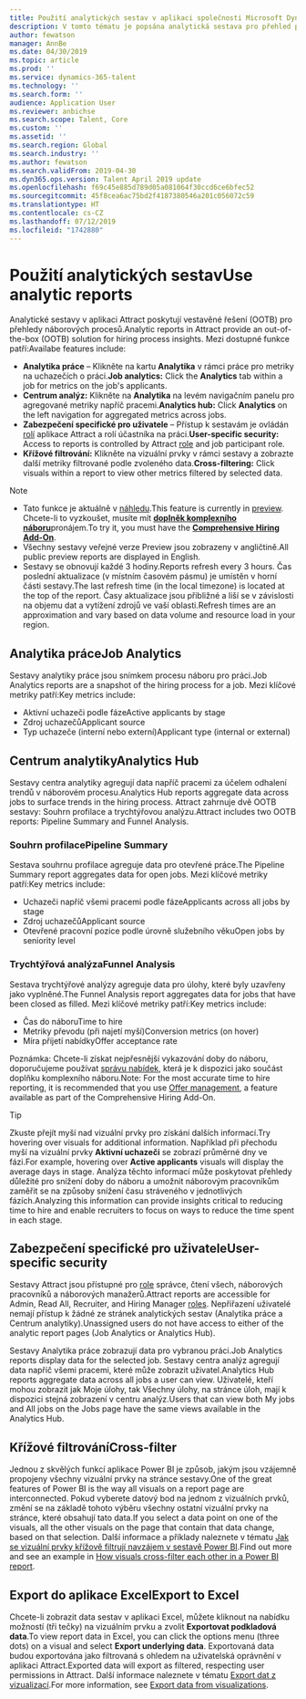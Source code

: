 ```yaml
---
title: Použití analytických sestav v aplikaci společnosti Microsoft Dynamics 365 for Talent - Attract
description: V tomto tématu je popsána analytická sestava pro přehled procesu náboru v aplikaci společnosti Microsoft Dynamics 365 for Talent - Attract
author: fewatson
manager: AnnBe
ms.date: 04/30/2019
ms.topic: article
ms.prod: ''
ms.service: dynamics-365-talent
ms.technology: ''
ms.search.form: ''
audience: Application User
ms.reviewer: anbichse
ms.search.scope: Talent, Core
ms.custom: ''
ms.assetid: ''
ms.search.region: Global
ms.search.industry: ''
ms.author: fewatson
ms.search.validFrom: 2019-04-30
ms.dyn365.ops.version: Talent April 2019 update
ms.openlocfilehash: f69c45e885d789d05a081064f30ccd6ce6bfec52
ms.sourcegitcommit: 45f8cea6ac75bd2f4187380546a201c056072c59
ms.translationtype: HT
ms.contentlocale: cs-CZ
ms.lasthandoff: 07/12/2019
ms.locfileid: "1742880"
---
```

# <a name="use-analytic-reports"></a><span data-ttu-id="4c531-103">Použití analytických sestav</span><span class="sxs-lookup"><span data-stu-id="4c531-103">Use analytic reports</span></span>

<span data-ttu-id="4c531-104">Analytické sestavy v aplikaci Attract poskytují vestavěné řešení (OOTB) pro přehledy náborových procesů.</span><span class="sxs-lookup"><span data-stu-id="4c531-104">Analytic reports in Attract provide an out-of-the-box (OOTB) solution for hiring process insights.</span></span> <span data-ttu-id="4c531-105">Mezi dostupné funkce patří:</span><span class="sxs-lookup"><span data-stu-id="4c531-105">Availabe features include:</span></span>

- <span data-ttu-id="4c531-106">**Analytika práce** – Klikněte na kartu **Analytika** v rámci práce pro metriky na uchazečích o práci.</span><span class="sxs-lookup"><span data-stu-id="4c531-106">**Job analytics:** Click the **Analytics** tab within a job for metrics on the job's applicants.</span></span>
- <span data-ttu-id="4c531-107">**Centrum analýz:** Klikněte na **Analytika** na levém navigačním panelu pro agregované metriky napříč pracemi.</span><span class="sxs-lookup"><span data-stu-id="4c531-107">**Analytics hub:** Click **Analytics** on the left navigation for aggregated metrics across jobs.</span></span>
- <span data-ttu-id="4c531-108">**Zabezpečení specifické pro uživatele** – Přístup k sestavám je ovládán [rolí](security-attract.md) aplikace Attract a rolí účastníka na práci.</span><span class="sxs-lookup"><span data-stu-id="4c531-108">**User-specific security:** Access to reports is controlled by Attract [role](security-attract.md) and job participant role.</span></span>
- <span data-ttu-id="4c531-109">**Křížové filtrování:** Klikněte na vizuální prvky v rámci sestavy a zobrazte další metriky filtrované podle zvoleného data.</span><span class="sxs-lookup"><span data-stu-id="4c531-109">**Cross-filtering:** Click visuals within a report to view other metrics filtered by selected data.</span></span>

>[!NOTE] 
>- <span data-ttu-id="4c531-110">Tato funkce je aktuálně v [náhledu](access-preview-feature.md).</span><span class="sxs-lookup"><span data-stu-id="4c531-110">This feature is currently in [preview](access-preview-feature.md).</span></span> <span data-ttu-id="4c531-111">Chcete-li to vyzkoušet, musíte mít [**doplněk komplexního náboru**](attract-comprehensive-hiring.md)pronájem.</span><span class="sxs-lookup"><span data-stu-id="4c531-111">To try it, you must have the [**Comprehensive Hiring Add-On**](attract-comprehensive-hiring.md).</span></span>
>- <span data-ttu-id="4c531-112">Všechny sestavy veřejné verze Preview jsou zobrazeny v angličtině.</span><span class="sxs-lookup"><span data-stu-id="4c531-112">All public preview reports are displayed in English.</span></span>
>- <span data-ttu-id="4c531-113">Sestavy se obnovují každé 3 hodiny.</span><span class="sxs-lookup"><span data-stu-id="4c531-113">Reports refresh every 3 hours.</span></span> <span data-ttu-id="4c531-114">Čas poslední aktualizace (v místním časovém pásmu) je umístěn v horní části sestavy.</span><span class="sxs-lookup"><span data-stu-id="4c531-114">The last refresh time (in the local timezone) is located at the top of the report.</span></span> <span data-ttu-id="4c531-115">Časy aktualizace jsou přibližné a liší se v závislosti na objemu dat a vytížení zdrojů ve vaší oblasti.</span><span class="sxs-lookup"><span data-stu-id="4c531-115">Refresh times are an approximation and vary based on data volume and resource load in your region.</span></span>

## <a name="job-analytics"></a><span data-ttu-id="4c531-116">Analytika práce</span><span class="sxs-lookup"><span data-stu-id="4c531-116">Job Analytics</span></span>

<span data-ttu-id="4c531-117">Sestavy analytiky práce jsou snímkem procesu náboru pro práci.</span><span class="sxs-lookup"><span data-stu-id="4c531-117">Job Analytics reports are a snapshot of the hiring process for a job.</span></span>  <span data-ttu-id="4c531-118">Mezi klíčové metriky patří:</span><span class="sxs-lookup"><span data-stu-id="4c531-118">Key metrics include:</span></span>

- <span data-ttu-id="4c531-119">Aktivní uchazeči podle fáze</span><span class="sxs-lookup"><span data-stu-id="4c531-119">Active applicants by stage</span></span>
- <span data-ttu-id="4c531-120">Zdroj uchazečů</span><span class="sxs-lookup"><span data-stu-id="4c531-120">Applicant source</span></span>
- <span data-ttu-id="4c531-121">Typ uchazeče (interní nebo externí)</span><span class="sxs-lookup"><span data-stu-id="4c531-121">Applicant type (internal or external)</span></span>

## <a name="analytics-hub"></a><span data-ttu-id="4c531-122">Centrum analytiky</span><span class="sxs-lookup"><span data-stu-id="4c531-122">Analytics Hub</span></span>

<span data-ttu-id="4c531-123">Sestavy centra analytiky agregují data napříč pracemi za účelem odhalení trendů v náborovém procesu.</span><span class="sxs-lookup"><span data-stu-id="4c531-123">Analytics Hub reports aggregate data across jobs to surface trends in the hiring process.</span></span> <span data-ttu-id="4c531-124">Attract zahrnuje dvě OOTB sestavy: Souhrn profilace a trychtýřovou analýzu.</span><span class="sxs-lookup"><span data-stu-id="4c531-124">Attract includes two OOTB reports: Pipeline Summary and Funnel Analysis.</span></span>

### <a name="pipeline-summary"></a><span data-ttu-id="4c531-125">Souhrn profilace</span><span class="sxs-lookup"><span data-stu-id="4c531-125">Pipeline Summary</span></span>

<span data-ttu-id="4c531-126">Sestava souhrnu profilace agreguje data pro otevřené práce.</span><span class="sxs-lookup"><span data-stu-id="4c531-126">The Pipeline Summary report aggregates data for open jobs.</span></span> <span data-ttu-id="4c531-127">Mezi klíčové metriky patří:</span><span class="sxs-lookup"><span data-stu-id="4c531-127">Key metrics include:</span></span>

- <span data-ttu-id="4c531-128">Uchazeči napříč všemi pracemi podle fáze</span><span class="sxs-lookup"><span data-stu-id="4c531-128">Applicants across all jobs by stage</span></span>
- <span data-ttu-id="4c531-129">Zdroj uchazečů</span><span class="sxs-lookup"><span data-stu-id="4c531-129">Applicant source</span></span>
- <span data-ttu-id="4c531-130">Otevřené pracovní pozice podle úrovně služebního věku</span><span class="sxs-lookup"><span data-stu-id="4c531-130">Open jobs by seniority level</span></span>

### <a name="funnel-analysis"></a><span data-ttu-id="4c531-131">Trychtýřová analýza</span><span class="sxs-lookup"><span data-stu-id="4c531-131">Funnel Analysis</span></span>

<span data-ttu-id="4c531-132">Sestava trychtýřové analýzy agreguje data pro úlohy, které byly uzavřeny jako vyplněné.</span><span class="sxs-lookup"><span data-stu-id="4c531-132">The Funnel Analysis report aggregates data for jobs that have been closed as filled.</span></span> <span data-ttu-id="4c531-133">Mezi klíčové metriky patří:</span><span class="sxs-lookup"><span data-stu-id="4c531-133">Key metrics include:</span></span>

- <span data-ttu-id="4c531-134">Čas do náboru</span><span class="sxs-lookup"><span data-stu-id="4c531-134">Time to hire</span></span>
- <span data-ttu-id="4c531-135">Metriky převodu (při najetí myší)</span><span class="sxs-lookup"><span data-stu-id="4c531-135">Conversion metrics (on hover)</span></span>
- <span data-ttu-id="4c531-136">Míra přijetí nabídky</span><span class="sxs-lookup"><span data-stu-id="4c531-136">Offer acceptance rate</span></span>

<span data-ttu-id="4c531-137">Poznámka: Chcete-li získat nejpřesnější vykazování doby do náboru, doporučujeme používat [správu nabídek](offer-setup.md), která je k dispozici jako součást doplňku komplexního náboru.</span><span class="sxs-lookup"><span data-stu-id="4c531-137">Note: For the most accurate time to hire reporting, it is recommended that you use [Offer management](offer-setup.md), a feature available as part of the Comprehensive Hiring Add-On.</span></span>

>[!TIP] 
><span data-ttu-id="4c531-138">Zkuste přejít myší nad vizuální prvky pro získání dalších informací.</span><span class="sxs-lookup"><span data-stu-id="4c531-138">Try hovering over visuals for additional information.</span></span> <span data-ttu-id="4c531-139">Například při přechodu myší na vizuální prvky **Aktivní uchazeči** se zobrazí průměrné dny ve fázi.</span><span class="sxs-lookup"><span data-stu-id="4c531-139">For example, hovering over **Active applicants** visuals will display the average days in stage.</span></span> <span data-ttu-id="4c531-140">Analýza těchto informací může poskytovat přehledy důležité pro snížení doby do náboru a umožnit náborovým pracovníkům zaměřit se na způsoby snížení času stráveného v jednotlivých fázích.</span><span class="sxs-lookup"><span data-stu-id="4c531-140">Analyzing this information can provide insights critical to reducing time to hire and enable recruiters to focus on ways to reduce the time spent in each stage.</span></span>

## <a name="user-specific-security"></a><span data-ttu-id="4c531-141">Zabezpečení specifické pro uživatele</span><span class="sxs-lookup"><span data-stu-id="4c531-141">User-specific security</span></span>

<span data-ttu-id="4c531-142">Sestavy Attract jsou přístupné pro [role](security-attract.md) správce, čtení všech, náborových pracovníků a náborových manažerů.</span><span class="sxs-lookup"><span data-stu-id="4c531-142">Attract reports are accessible for Admin, Read All, Recruiter, and Hiring Manager [roles](security-attract.md).</span></span> <span data-ttu-id="4c531-143">Nepřiřazení uživatelé nemají přístup k žádné ze stránek analytických sestav (Analytika práce a Centrum analytiky).</span><span class="sxs-lookup"><span data-stu-id="4c531-143">Unassigned users do not have access to either of the analytic report pages (Job Analytics or Analytics Hub).</span></span>

<span data-ttu-id="4c531-144">Sestavy Analytika práce zobrazují data pro vybranou práci.</span><span class="sxs-lookup"><span data-stu-id="4c531-144">Job Analytics reports display data for the selected job.</span></span> <span data-ttu-id="4c531-145">Sestavy centra analýz agregují data napříč všemi pracemi, které může zobrazit uživatel.</span><span class="sxs-lookup"><span data-stu-id="4c531-145">Analytics Hub reports aggregate data across all jobs a user can view.</span></span> <span data-ttu-id="4c531-146">Uživatelé, kteří mohou zobrazit jak Moje úlohy, tak Všechny úlohy, na stránce úloh, mají k dispozici stejná zobrazení v centru analýz.</span><span class="sxs-lookup"><span data-stu-id="4c531-146">Users that can view both My jobs and All jobs on the Jobs page have the same views available in the Analytics Hub.</span></span>

## <a name="cross-filter"></a><span data-ttu-id="4c531-147">Křížové filtrování</span><span class="sxs-lookup"><span data-stu-id="4c531-147">Cross-filter</span></span>

<span data-ttu-id="4c531-148">Jednou z skvělých funkcí aplikace Power BI je způsob, jakým jsou vzájemně propojeny všechny vizuální prvky na stránce sestavy.</span><span class="sxs-lookup"><span data-stu-id="4c531-148">One of the great features of Power BI is the way all visuals on a report page are interconnected.</span></span> <span data-ttu-id="4c531-149">Pokud vyberete datový bod na jednom z vizuálních prvků, změní se na základě tohoto výběru všechny ostatní vizuální prvky na stránce, které obsahují tato data.</span><span class="sxs-lookup"><span data-stu-id="4c531-149">If you select a data point on one of the visuals, all the other visuals on the page that contain that data change, based on that selection.</span></span> <span data-ttu-id="4c531-150">Další informace a příklady naleznete v tématu [Jak se vizuální prvky křížově filtrují navzájem v sestavě Power BI](https://docs.microsoft.com/power-bi/consumer/end-user-interactions).</span><span class="sxs-lookup"><span data-stu-id="4c531-150">Find out more and see an example in [How visuals cross-filter each other in a Power BI report](https://docs.microsoft.com/power-bi/consumer/end-user-interactions).</span></span>

## <a name="export-to-excel"></a><span data-ttu-id="4c531-151">Export do aplikace Excel</span><span class="sxs-lookup"><span data-stu-id="4c531-151">Export to Excel</span></span>

<span data-ttu-id="4c531-152">Chcete-li zobrazit data sestav v aplikaci Excel, můžete kliknout na nabídku možností (tři tečky) na vizuálním prvku a zvolit **Exportovat podkladová data**.</span><span class="sxs-lookup"><span data-stu-id="4c531-152">To view report data in Excel, you can click the options menu (three dots) on a visual and select **Export underlying data**.</span></span> <span data-ttu-id="4c531-153">Exportovaná data budou exportována jako filtrovaná s ohledem na uživatelská oprávnění v aplikaci Attract.</span><span class="sxs-lookup"><span data-stu-id="4c531-153">Exported data will export as filtered, respecting user permissions in Attract.</span></span> <span data-ttu-id="4c531-154">Další informace naleznete v tématu [Export dat z vizualizací](https://docs.microsoft.com/power-bi/visuals/power-bi-visualization-export-data).</span><span class="sxs-lookup"><span data-stu-id="4c531-154">For more information, see [Export data from visualizations](https://docs.microsoft.com/power-bi/visuals/power-bi-visualization-export-data).</span></span>
